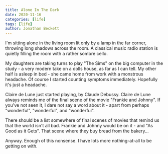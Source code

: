 ```yaml
---
title: Alone In The Dark
date: 2020-11-16
categories: [life]
tags: [life]
author: Jonathan Beckett
---
```


I'm sitting alone in the living room lit only by a lamp in the far corner, throwing long shadows across the room. A classical music radio station is quietly filling the room with a rather sombre cello.

My daughters are taking turns to play "The Sims" on the big computer in the study - a very modern take on a dolls house, as far as I can tell. My other half is asleep in bed - she came home from work with a monstrous headache. Of course I started counting symptoms immediately. Hopefully it's just a headache.

Claire de Lune just started playing, by Claude Debussy. Claire de Lune always reminds me of the final scene of the movie "Frankie and Johnny". If you've not seen it, I dare not say a word about it - apart from perhaps "wonderful", "wonderful", and "wonderful".

There should be a list somewhere of final scenes of movies that remind us that the world isn't all bad. Frankie and Johnny would be on it - and "As Good as it Gets". That scene where they buy bread from the bakery...

Anyway. Enough of this nonsense. I have lots more nothing-at-all to be getting on with.